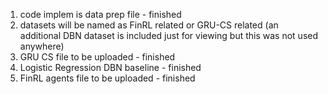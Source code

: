 1. code implem is data prep file - finished
2. datasets will be named as FinRL related or GRU-CS related (an additional DBN dataset is included just for viewing but this was not used anywhere)
3. GRU CS file to be uploaded - finished
4. Logistic Regression DBN baseline - finished
5. FinRL agents file to be uploaded - finished
